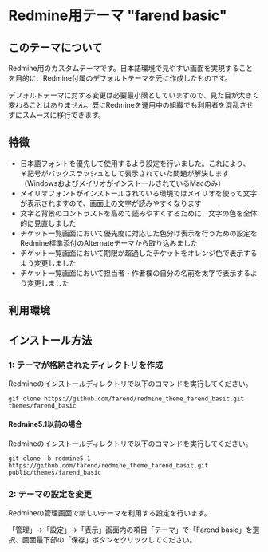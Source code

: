 # Redmine用テーマ "farend basic"

## このテーマについて

Redmine用のカスタムテーマです。日本語環境で見やすい画面を実現することを目的に、Redmine付属のデフォルトテーマを元に作成したものです。

デフォルトテーマに対する変更は必要最小限としていますので、見た目が大きく変わることはありません。既にRedmineを運用中の組織でも利用者を混乱させずにスムーズに移行できます。

## 特徴

* 日本語フォントを優先して使用するよう設定を行いました。これにより、￥記号がバックスラッシュとして表示されていた問題が解決します（WindowsおよびメイリオがインストールされているMacのみ）
* メイリオフォントがインストールされている環境ではメイリオを使って文字が表示されますので、画面上の文字が読みやすくなります
* 文字と背景のコントラストを高めて読みやすくするために、文字の色を全体的に見直しました
* チケット一覧画面において優先度に対応した色分け表示を行うための設定をRedmine標準添付のAlternateテーマから取り込みました
* チケット一覧画面において期限が超過したチケットをオレンジ色で表示するよう変更しました
* チケット一覧画面において担当者・作者欄の自分の名前を太字で表示するよう変更しました


## 利用環境

## インストール方法

### 1: テーマが格納されたディレクトリを作成

Redmineのインストールディレクトリで以下のコマンドを実行してください。

```
git clone https://github.com/farend/redmine_theme_farend_basic.git themes/farend_basic
```

#### Redmine5.1以前の場合

Redmineのインストールディレクトリで以下のコマンドを実行してください。

```
git clone -b redmine5.1 https://github.com/farend/redmine_theme_farend_basic.git public/themes/farend_basic
```

### 2: テーマの設定を変更

Redmineの管理画面で新しいテーマを利用する設定を行います。

「管理」→「設定」→「表示」画面内の項目「テーマ」で「Farend basic」を選
択、画面最下部の「保存」ボタンをクリックしてください。
